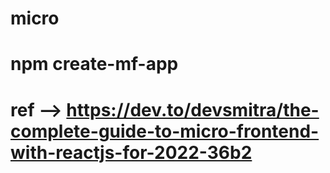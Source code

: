 # micro
# npm create-mf-app
# ref --> https://dev.to/devsmitra/the-complete-guide-to-micro-frontend-with-reactjs-for-2022-36b2